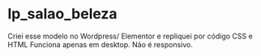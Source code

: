 # lp_salao_beleza
Criei esse modelo no Wordpress/ Elementor e repliquei por código CSS e HTML 
Funciona apenas em desktop. Não é responsivo.
